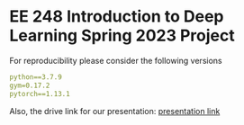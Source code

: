 # EE 248 Introduction to Deep Learning Spring 2023 Project 

For reproducibility please consider the following versions

```yaml
python==3.7.9
gym=0.17.2
pytorch==1.13.1
```

Also, the drive link for our presentation: [presentation link](https://drive.google.com/file/d/1BDlMsmVlge3qDFT9IkxeS5L5nuYrA1LT/view?usp=sharing)